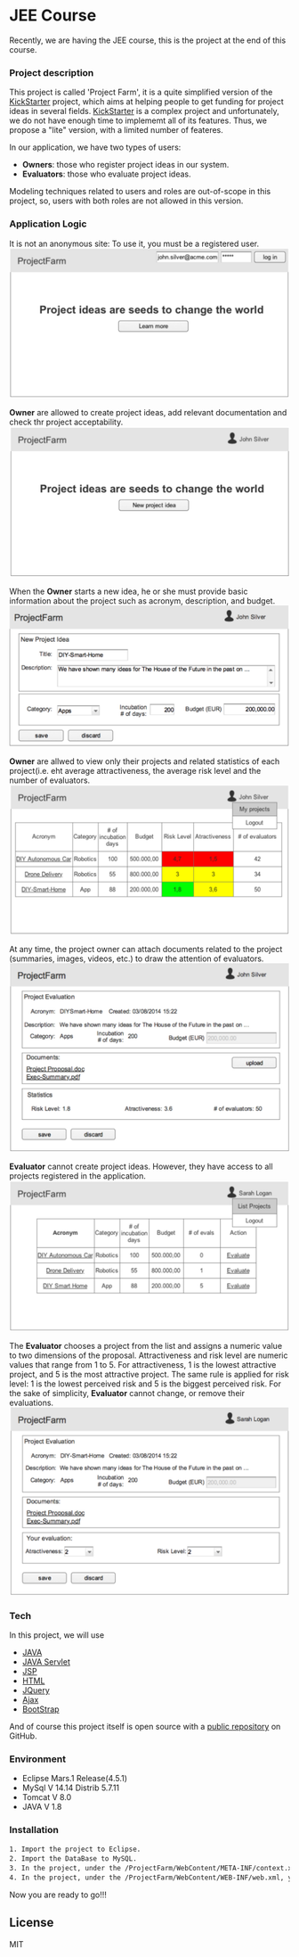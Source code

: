 # JEE Course
Recently, we are having the JEE course, this is the project at the end of this course.

### Project description
This project is called 'Project Farm', it is a quite simplified version of the [KickStarter] project, which aims at helping people to get funding for project ideas in several fields. [KickStarter] is a complex project and unfortunately, we do not have enough time to implememt all of its features. Thus, we propose a "lite" version, with a limited number of feateres.

In our application, we have two types of users: 
- **Owners**: those who register project ideas in our system.
- **Evaluators**: those who evaluate project ideas. 

Modeling techniques related to users and roles are out-of-scope in this project, so, users with both roles are not allowed in this version.

### Application Logic
It is not an anonymous site: To use it, you must be a registered user.
![image](https://github.com/Xx-william/JEE-Course/blob/master/Screen%20Shots/figure1.jpg)

**Owner** are allowed to create project ideas, add relevant documentation and check thr project acceptability.
![image](https://github.com/Xx-william/JEE-Course/blob/master/Screen%20Shots/figure2.jpg)

When the **Owner** starts a new idea, he or she must provide basic information about the project such as acronym, description, and budget.
![image](https://github.com/Xx-william/JEE-Course/blob/master/Screen%20Shots/figure3.jpg)

**Owner** are allwed to view only their projects and related statistics of each project(i.e. eht average attractiveness, the average risk level and the number of evaluators.
![image](https://github.com/Xx-william/JEE-Course/blob/master/Screen%20Shots/figure4.jpg)

At any time, the project owner can attach documents related to the project (summaries, images, videos, etc.) to draw the attention of evaluators.
![image](https://github.com/Xx-william/JEE-Course/blob/master/Screen%20Shots/figure5.jpg)

**Evaluator** cannot create project ideas. However, they have access to all projects registered in the application.
![image](https://github.com/Xx-william/JEE-Course/blob/master/Screen%20Shots/figure6.jpg)

The **Evaluator** chooses a project from the list and assigns a numeric value to two dimensions of the proposal. Attractiveness and risk level are numeric values that range from 1 to 5. For attractiveness, 1 is the lowest attractive project, and 5 is the most attractive project. The same rule is applied for risk level: 1 is the lowest perceived risk and 5 is the biggest perceived risk. For the sake of simplicity, **Evaluator** cannot change, or remove their evaluations.
![image](https://github.com/Xx-william/JEE-Course/blob/master/Screen%20Shots/figure7.jpg)
### Tech
In this project, we will use

* [JAVA] 
* [JAVA Servlet] 
* [JSP] 
* [HTML] 
* [JQuery] 
* [Ajax] 
* [BootStrap] 

And of course this project itself is open source with a [public repository]
on GitHub.
### Environment
* Eclipse Mars.1 Release(4.5.1)
* MySql V 14.14 Distrib 5.7.11
* Tomcat V 8.0
* JAVA V 1.8

### Installation

```sh
1. Import the project to Eclipse.
2. Import the DataBase to MySQL.
3. In the project, under the /ProjectFarm/WebContent/META-INF/context.xml, you need to change the setting of your own database.
4. In the project, under the /ProjectFarm/WebContent/WEB-INF/web.xml, you need to change the path of the uploaded file.
```
Now you are ready to go!!!

License
----

MIT


[KickStarter]: <https://www.kickstarter.com/>
[public repository]: <https://github.com/Xx-william/JEE-Course>
[JAVA]: <https://www.java.com/en/download/whatis_java.jsp>
[JAVA Servlet]: <http://www.oracle.com/technetwork/java/index-jsp-135475.html>
[JSP]: <http://www.oracle.com/technetwork/java/javaee/jsp/index.html>
[HTML]: <http://www.w3schools.com/tags/default.asp>
[JQuery]: <https://jquery.com/>
[Ajax]: <http://api.jquery.com/jquery.ajax/>
[BootStrap]: <http://getbootstrap.com/>





